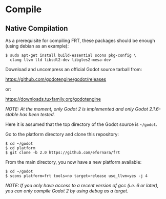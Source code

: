 Compile
=======

## Native Compilation

As a prerequisite for compiling FRT, these packages should be enough
(using debian as an example):

	$ sudo apt-get install build-essential scons pkg-config \
	  clang llvm lld libsdl2-dev libgles2-mesa-dev

Download and uncompress an official Godot source tarball from:

<https://github.com/godotengine/godot/releases>

or:

<https://downloads.tuxfamily.org/godotengine>

_NOTE: At the moment, only Godot 2 is implemented and only Godot 2.1.6-stable
has been tested._

Here it is assumed that the top directory of the Godot source is `~/godot`.

Go to the platform directory and clone this repository:

	$ cd ~/godot
	$ cd platform
	$ git clone -b 2.0 https://github.com/efornara/frt

From the main directory, you now have a new platform available:

	$ cd ~/godot
	$ scons platform=frt tools=no target=release use_llvm=yes -j 4

_NOTE: If you only have access to a recent version of gcc (i.e. 6 or later),
you can only compile Godot 2 by using debug as a target._
